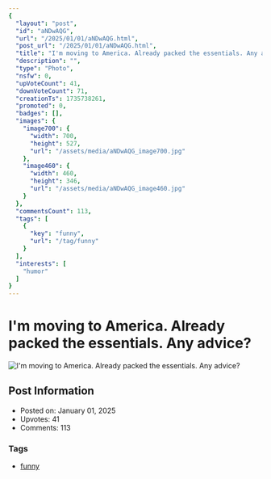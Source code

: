 ```yaml
---
{
  "layout": "post",
  "id": "aNDwAQG",
  "url": "/2025/01/01/aNDwAQG.html",
  "post_url": "/2025/01/01/aNDwAQG.html",
  "title": "I'm moving to America. Already packed the essentials. Any advice?",
  "description": "",
  "type": "Photo",
  "nsfw": 0,
  "upVoteCount": 41,
  "downVoteCount": 71,
  "creationTs": 1735738261,
  "promoted": 0,
  "badges": [],
  "images": {
    "image700": {
      "width": 700,
      "height": 527,
      "url": "/assets/media/aNDwAQG_image700.jpg"
    },
    "image460": {
      "width": 460,
      "height": 346,
      "url": "/assets/media/aNDwAQG_image460.jpg"
    }
  },
  "commentsCount": 113,
  "tags": [
    {
      "key": "funny",
      "url": "/tag/funny"
    }
  ],
  "interests": [
    "humor"
  ]
}
---
```


# I'm moving to America. Already packed the essentials. Any advice?

![I'm moving to America. Already packed the essentials. Any advice?](/assets/media/aNDwAQG_image700.jpg)

## Post Information

- Posted on: January 01, 2025
- Upvotes: 41
- Comments: 113

### Tags

- [funny](/tag/funny)
